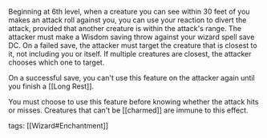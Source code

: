 Beginning at 6th level, when a creature you can see within 30 feet of you makes an attack roll against you, you can use your reaction to divert the attack, provided that another creature is within the attack's range. The attacker must make a Wisdom saving throw against your wizard spell save DC. On a failed save, the attacker must target the creature that is closest to it, not including you or itself. If multiple creatures are closest, the attacker chooses which one to target.

On a successful save, you can't use this feature on the attacker again until you finish a [[Long Rest]].

You must choose to use this feature before knowing whether the attack hits or misses. Creatures that can't be [[charmed]] are immune to this effect.

tags: [[Wizard#Enchantment]]